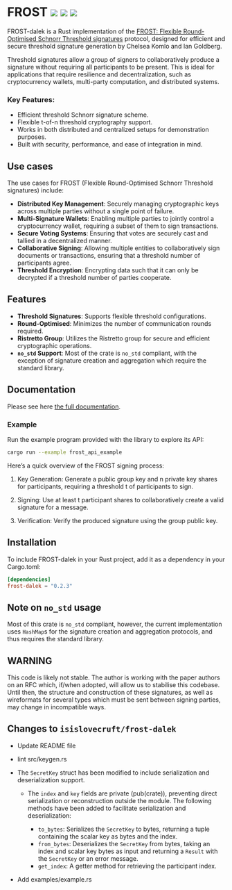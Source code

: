 # FROST [![](https://img.shields.io/crates/v/frost-dalek.svg)](https://crates.io/crates/frost-dalek) [![](https://docs.rs/frost-dalek/badge.svg)](https://docs.rs/frost-dalek) [![](https://travis-ci.com/github/isislovecruft/frost-dalek.svg?branch=master)](https://travis-ci.org/isislovecruft/frost-dalek)

FROST-dalek is a Rust implementation of the
[FROST: Flexible Round-Optimised Schnorr Threshold signatures](https://eprint.iacr.org/2020/852) protocol, designed for efficient and secure threshold signature generation by Chelsea Komlo and Ian Goldberg.

Threshold signatures allow a group of signers to collaboratively produce a signature without requiring all participants to be present. This is ideal for applications that require resilience and decentralization, such as cryptocurrency wallets, multi-party computation, and distributed systems.

### Key Features:

- Efficient threshold Schnorr signature scheme.
- Flexible t-of-n threshold cryptography support.
- Works in both distributed and centralized setups for demonstration purposes.
- Built with security, performance, and ease of integration in mind.

## Use cases

The use cases for FROST (Flexible Round-Optimised Schnorr Threshold signatures) include:

- **Distributed Key Management**: Securely managing cryptographic keys across multiple parties without a single point of failure.
- **Multi-Signature Wallets**: Enabling multiple parties to jointly control a cryptocurrency wallet, requiring a subset of them to sign transactions.
- **Secure Voting Systems**: Ensuring that votes are securely cast and tallied in a decentralized manner.
- **Collaborative Signing**: Allowing multiple entities to collaboratively sign documents or transactions, ensuring that a threshold number of participants agree.
- **Threshold Encryption**: Encrypting data such that it can only be decrypted if a threshold number of parties cooperate.

## Features

- **Threshold Signatures**: Supports flexible threshold configurations.
- **Round-Optimised**: Minimizes the number of communication rounds required.
- **Ristretto Group**: Utilizes the Ristretto group for secure and efficient cryptographic operations.
- **`no_std` Support**: Most of the crate is `no_std` compliant, with the exception of signature creation and aggregation which require the standard library.

## Documentation

Please see here [the full documentation](https://docs.rs/frost-dalek).

### Example

Run the example program provided with the library to explore its API:

```bash
cargo run --example frost_api_example
```

Here’s a quick overview of the FROST signing process:

1. Key Generation: Generate a public group key and n private key shares for participants, requiring a threshold t of participants to sign.

2. Signing: Use at least t participant shares to collaboratively create a valid signature for a message.

3. Verification: Verify the produced signature using the group public key.

## Installation

To include FROST-dalek in your Rust project, add it as a dependency in your Cargo.toml:

```toml
[dependencies]
frost-dalek = "0.2.3"
```

## Note on `no_std` usage

Most of this crate is `no_std` compliant, however, the current
implementation uses `HashMap`s for the signature creation and aggregation
protocols, and thus requires the standard library.

## WARNING

This code is likely not stable. The author is working with the paper authors on
an RFC which, if/when adopted, will allow us to stabilise this codebase. Until
then, the structure and construction of these signatures, as well as wireformats
for several types which must be sent between signing parties, may change in
incompatible ways.

## Changes to `isislovecruft/frost-dalek`

- Update README file

- lint src/keygen.rs

- The `SecretKey` struct has been modified to include serialization and deserialization support.

  - The `index` and `key` fields are private (pub(crate)), preventing direct serialization or reconstruction outside the module.
    The following methods have been added to facilitate serialization and deserialization:

    - `to_bytes`: Serializes the `SecretKey` to bytes, returning a tuple containing the scalar key as bytes and the index.
    - `from_bytes`: Deserializes the `SecretKey` from bytes, taking an index and scalar key bytes as input and returning a `Result` with the `SecretKey` or an error message.
    - `get_index`: A getter method for retrieving the participant index.

- Add examples/example.rs
